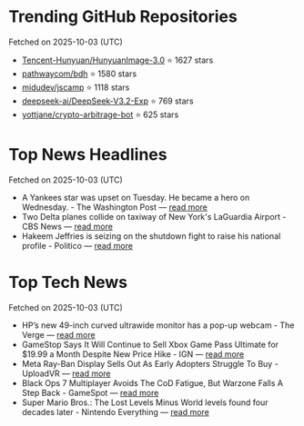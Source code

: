 # Trending GitHub Repositories
Fetched on 2025-10-03 (UTC)

- [Tencent-Hunyuan/HunyuanImage-3.0](https://github.com/Tencent-Hunyuan/HunyuanImage-3.0) ⭐ 1627 stars
- [pathwaycom/bdh](https://github.com/pathwaycom/bdh) ⭐ 1580 stars
- [midudev/jscamp](https://github.com/midudev/jscamp) ⭐ 1118 stars
- [deepseek-ai/DeepSeek-V3.2-Exp](https://github.com/deepseek-ai/DeepSeek-V3.2-Exp) ⭐ 769 stars
- [yottjane/crypto-arbitrage-bot](https://github.com/yottjane/crypto-arbitrage-bot) ⭐ 625 stars

# Top News Headlines
Fetched on 2025-10-03 (UTC)
- A Yankees star was upset on Tuesday. He became a hero on Wednesday. - The Washington Post — [read more](https://www.washingtonpost.com/sports/2025/10/02/jazz-chisholm-jr-yankees-red-sox-game-2/)
- Two Delta planes collide on taxiway of New York's LaGuardia Airport - CBS News — [read more](https://www.cbsnews.com/newyork/news/laguardia-airport-delta-planes-collide-on-taxiway/)
- Hakeem Jeffries is seizing on the shutdown fight to raise his national profile - Politico — [read more](https://www.politico.com/news/2025/10/02/hakeem-jeffries-shutdown-fight-00591139)

# Top Tech News
Fetched on 2025-10-03 (UTC)
- HP’s new 49-inch curved ultrawide monitor has a pop-up webcam - The Verge — [read more](https://www.theverge.com/news/789795/hps-new-49-inch-curved-ultrawide-monitor-has-a-pop-up-webcam)
- GameStop Says It Will Continue to Sell Xbox Game Pass Ultimate for $19.99 a Month Despite New Price Hike - IGN — [read more](https://www.ign.com/articles/gamestop-says-it-will-keep-selling-xbox-game-pass-ultimate-at-pre-hiked-price)
- Meta Ray-Ban Display Sells Out As Early Adopters Struggle To Buy - UploadVR — [read more](https://www.uploadvr.com/meta-ray-ban-display-sold-out-early-adopters-struggle/)
- Black Ops 7 Multiplayer Avoids The CoD Fatigue, But Warzone Falls A Step Back - GameSpot — [read more](https://www.gamespot.com/articles/black-ops-7-multiplayer-avoids-cod-fatigue-but-warzone-falters/1100-6535156/)
- Super Mario Bros.: The Lost Levels Minus World levels found four decades later - Nintendo Everything — [read more](https://nintendoeverything.com/super-mario-bros-the-lost-levels-minus-world-levels-found-four-decades-later/)
